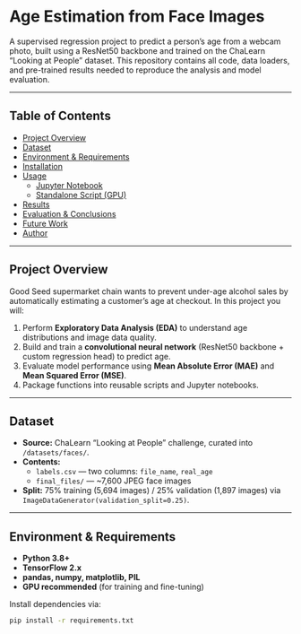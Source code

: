 # Age Estimation from Face Images

A supervised regression project to predict a person’s age from a webcam photo, built using a ResNet50 backbone and trained on the ChaLearn “Looking at People” dataset. This repository contains all code, data loaders, and pre-trained results needed to reproduce the analysis and model evaluation.

---

## Table of Contents

- [Project Overview](#project-overview)  
- [Dataset](#dataset)  
- [Environment & Requirements](#environment--requirements)  
- [Installation](#installation)  
- [Usage](#usage)  
  - [Jupyter Notebook](#jupyter-notebook)  
  - [Standalone Script (GPU)](#standalone-script-gpu)  
- [Results](#results)  
- [Evaluation & Conclusions](#evaluation--conclusions)  
- [Future Work](#future-work)  
- [Author](#author)  

---

## Project Overview

Good Seed supermarket chain wants to prevent under-age alcohol sales by automatically estimating a customer’s age at checkout. In this project you will:

1. Perform **Exploratory Data Analysis (EDA)** to understand age distributions and image data quality.  
2. Build and train a **convolutional neural network** (ResNet50 backbone + custom regression head) to predict age.  
3. Evaluate model performance using **Mean Absolute Error (MAE)** and **Mean Squared Error (MSE)**.  
4. Package functions into reusable scripts and Jupyter notebooks.  

---

## Dataset

- **Source:** ChaLearn “Looking at People” challenge, curated into `/datasets/faces/`.  
- **Contents:**  
  - `labels.csv` — two columns: `file_name`, `real_age`  
  - `final_files/` — ~7,600 JPEG face images  
- **Split:** 75% training (5,694 images) / 25% validation (1,897 images) via `ImageDataGenerator(validation_split=0.25)`.

---

## Environment & Requirements

- **Python 3.8+**  
- **TensorFlow 2.x**  
- **pandas, numpy, matplotlib, PIL**  
- **GPU recommended** (for training and fine-tuning)

Install dependencies via:

```bash
pip install -r requirements.txt

